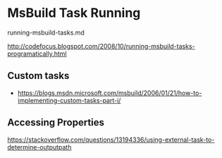 # MsBuild Task Running

running-msbuild-tasks.md

http://codefocus.blogspot.com/2008/10/running-msbuild-tasks-programatically.html


## Custom tasks

*   https://blogs.msdn.microsoft.com/msbuild/2006/01/21/how-to-implementing-custom-tasks-part-i/


## Accessing  Properties

https://stackoverflow.com/questions/13194336/using-external-task-to-determine-outputpath
